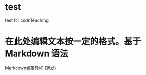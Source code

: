 # test
test for csdnTeaching
# 在此处编辑文本按一定的格式。基于 Markdown 语法
[Markdown编辑教程 (转发)](http://www.jianshu.com/p/q81RER)
